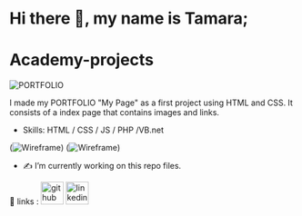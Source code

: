 
# Hi there 👋, my name is Tamara; 
# Academy-projects

![PORTFOLIO ](https://tamara126enad.github.io/Academy-projects/)


I made my PORTFOLIO  "My Page" as a first project using HTML and CSS. 
It consists of a index page that contains images and links.

- Skills: HTML / CSS / JS / PHP /VB.net





(![Wireframe](/img/wireframe.png))
(![Wireframe](/img/mockup.png))


- ✍️ I’m currently working on this repo files. 




🔗 links :
[<img src='https://cdn.jsdelivr.net/npm/simple-icons@3.0.1/icons/github.svg' alt='github' height='40'>](https://github.com/https://github.com/tamara126enad)  [<img src='https://cdn.jsdelivr.net/npm/simple-icons@3.0.1/icons/linkedin.svg' alt='linkedin' height='40'>](https://www.linkedin.com/in/https://www.linkedin.com/in/tamara-al-shabatat-060452123//)  